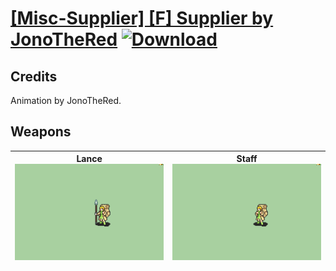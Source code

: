 # [\[Misc-Supplier\] \[F\] Supplier by JonoTheRed](./) [![Download](https://img.shields.io/badge/Download-Click%20Here!-red)](https://minhaskamal.github.io/DownGit/#/home?url=https://github.com/Klokinator/FE-Repo/tree/main/Battle%20Animations%2FBards%2C%20Dancers%2C%20Suppliers%2C%20Misc%2F%5BMisc-Supplier%5D%20%5BF%5D%20Supplier%20by%20JonoTheRed)
## Credits

Animation by JonoTheRed.

## Weapons

| <b>Lance</b><br/><img alt="Lance animation" src="./2.%20Lance/Lance.gif"/> | <b>Staff</b><br/><img alt="Staff animation" src="./7.%20Staff/Staff.gif"/> |
| :---: | :---: |
